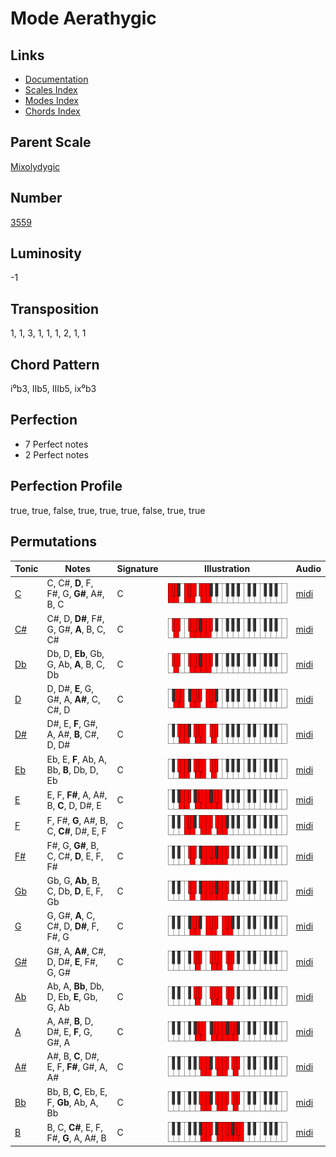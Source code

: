 # Mode Aerathygic

## Links

- [Documentation](README.md)
- [Scales Index](Scales.md)
- [Modes Index](Modes.md)
- [Chords Index](Chords.md)

## Parent Scale

[Mixolydygic](ScaleMixolydygic.md)

## Number

[3559](https://ianring.com/musictheory/scales/3559)

## Luminosity

-1

## Transposition

1, 1, 3, 1, 1, 1, 2, 1, 1

## Chord Pattern

i⁰b3, IIb5, IIIb5, ix⁰b3

## Perfection

- 7 Perfect notes
- 2 Perfect notes

## Perfection Profile

true, true, false, true, true, true, false, true, true

## Permutations

| Tonic | Notes | Signature | Illustration | Audio |
|-------|-------|-----------|--------------|-------|
| [C](ModeCNaturalAerathygic.md) | C, C#, **D**, F, F#, G, **G#**, A#, B, C | C | ![CNaturalAerathygic](ModeCNaturalAerathygic.png) | [midi](https://github.com/edipermadi/music/blob/main/docs/ModeCNaturalAerathygic.mid?raw=true) |
| [C#](ModeCSharpAerathygic.md) | C#, D, **D#**, F#, G, G#, **A**, B, C, C# | C | ![CSharpAerathygic](ModeCSharpAerathygic.png) | [midi](https://github.com/edipermadi/music/blob/main/docs/ModeCSharpAerathygic.mid?raw=true) |
| [Db](ModeDFlatAerathygic.md) | Db, D, **Eb**, Gb, G, Ab, **A**, B, C, Db | C | ![DFlatAerathygic](ModeDFlatAerathygic.png) | [midi](https://github.com/edipermadi/music/blob/main/docs/ModeDFlatAerathygic.mid?raw=true) |
| [D](ModeDNaturalAerathygic.md) | D, D#, **E**, G, G#, A, **A#**, C, C#, D | C | ![DNaturalAerathygic](ModeDNaturalAerathygic.png) | [midi](https://github.com/edipermadi/music/blob/main/docs/ModeDNaturalAerathygic.mid?raw=true) |
| [D#](ModeDSharpAerathygic.md) | D#, E, **F**, G#, A, A#, **B**, C#, D, D# | C | ![DSharpAerathygic](ModeDSharpAerathygic.png) | [midi](https://github.com/edipermadi/music/blob/main/docs/ModeDSharpAerathygic.mid?raw=true) |
| [Eb](ModeEFlatAerathygic.md) | Eb, E, **F**, Ab, A, Bb, **B**, Db, D, Eb | C | ![EFlatAerathygic](ModeEFlatAerathygic.png) | [midi](https://github.com/edipermadi/music/blob/main/docs/ModeEFlatAerathygic.mid?raw=true) |
| [E](ModeENaturalAerathygic.md) | E, F, **F#**, A, A#, B, **C**, D, D#, E | C | ![ENaturalAerathygic](ModeENaturalAerathygic.png) | [midi](https://github.com/edipermadi/music/blob/main/docs/ModeENaturalAerathygic.mid?raw=true) |
| [F](ModeFNaturalAerathygic.md) | F, F#, **G**, A#, B, C, **C#**, D#, E, F | C | ![FNaturalAerathygic](ModeFNaturalAerathygic.png) | [midi](https://github.com/edipermadi/music/blob/main/docs/ModeFNaturalAerathygic.mid?raw=true) |
| [F#](ModeFSharpAerathygic.md) | F#, G, **G#**, B, C, C#, **D**, E, F, F# | C | ![FSharpAerathygic](ModeFSharpAerathygic.png) | [midi](https://github.com/edipermadi/music/blob/main/docs/ModeFSharpAerathygic.mid?raw=true) |
| [Gb](ModeGFlatAerathygic.md) | Gb, G, **Ab**, B, C, Db, **D**, E, F, Gb | C | ![GFlatAerathygic](ModeGFlatAerathygic.png) | [midi](https://github.com/edipermadi/music/blob/main/docs/ModeGFlatAerathygic.mid?raw=true) |
| [G](ModeGNaturalAerathygic.md) | G, G#, **A**, C, C#, D, **D#**, F, F#, G | C | ![GNaturalAerathygic](ModeGNaturalAerathygic.png) | [midi](https://github.com/edipermadi/music/blob/main/docs/ModeGNaturalAerathygic.mid?raw=true) |
| [G#](ModeGSharpAerathygic.md) | G#, A, **A#**, C#, D, D#, **E**, F#, G, G# | C | ![GSharpAerathygic](ModeGSharpAerathygic.png) | [midi](https://github.com/edipermadi/music/blob/main/docs/ModeGSharpAerathygic.mid?raw=true) |
| [Ab](ModeAFlatAerathygic.md) | Ab, A, **Bb**, Db, D, Eb, **E**, Gb, G, Ab | C | ![AFlatAerathygic](ModeAFlatAerathygic.png) | [midi](https://github.com/edipermadi/music/blob/main/docs/ModeAFlatAerathygic.mid?raw=true) |
| [A](ModeANaturalAerathygic.md) | A, A#, **B**, D, D#, E, **F**, G, G#, A | C | ![ANaturalAerathygic](ModeANaturalAerathygic.png) | [midi](https://github.com/edipermadi/music/blob/main/docs/ModeANaturalAerathygic.mid?raw=true) |
| [A#](ModeASharpAerathygic.md) | A#, B, **C**, D#, E, F, **F#**, G#, A, A# | C | ![ASharpAerathygic](ModeASharpAerathygic.png) | [midi](https://github.com/edipermadi/music/blob/main/docs/ModeASharpAerathygic.mid?raw=true) |
| [Bb](ModeBFlatAerathygic.md) | Bb, B, **C**, Eb, E, F, **Gb**, Ab, A, Bb | C | ![BFlatAerathygic](ModeBFlatAerathygic.png) | [midi](https://github.com/edipermadi/music/blob/main/docs/ModeBFlatAerathygic.mid?raw=true) |
| [B](ModeBNaturalAerathygic.md) | B, C, **C#**, E, F, F#, **G**, A, A#, B | C | ![BNaturalAerathygic](ModeBNaturalAerathygic.png) | [midi](https://github.com/edipermadi/music/blob/main/docs/ModeBNaturalAerathygic.mid?raw=true) |
